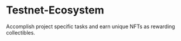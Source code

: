 # Testnet-Ecosystem
Accomplish project specific tasks and earn unique NFTs as rewarding collectibles.
